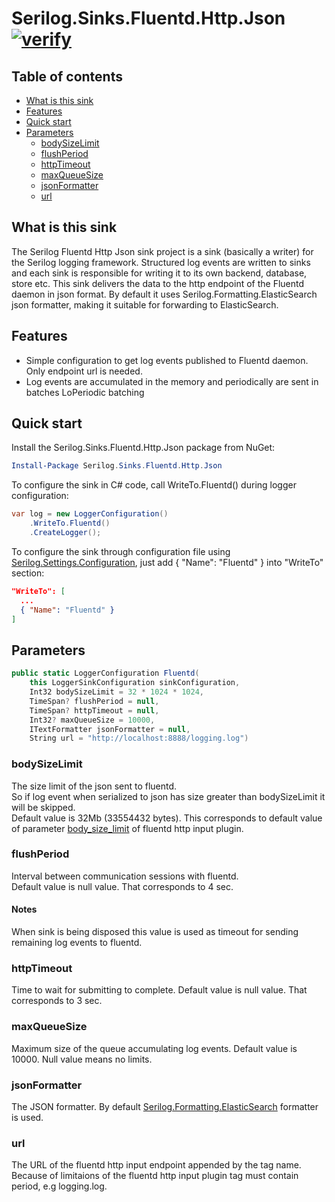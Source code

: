 # Serilog.Sinks.Fluentd.Http.Json [![verify][]](https://github.com/Georgy-Losenkov/serilog-sinks-fluentd-http-json)

[verify]: https://github.com/Georgy-Losenkov/serilog-sinks-fluentd-http-json/workflows/verify/badge.svg

[nuget]: https://github.com/Georgy-Losenkov/serilog-sinks-fluentd-http-json/workflows/verify/badge.svg

## Table of contents

* [What is this sink](#what-is-this-sink)
* [Features](#features)
* [Quick start](#quick-start)
* [Parameters](#parameters)
  * [bodySizeLimit](#bodysizelimit)
  * [flushPeriod](#flushperiod)
  * [httpTimeout](#httptimeout)
  * [maxQueueSize](#maxqueuesize)
  * [jsonFormatter](#jsonformatter)
  * [url](#url)

## What is this sink

The Serilog Fluentd Http Json sink project is a sink (basically a writer) for the Serilog logging framework. Structured log events are written to sinks and each sink is responsible for writing it to its own backend, database, store etc. This sink delivers the data to the http endpoint of the Fluentd daemon in json format. By default it uses Serilog.Formatting.ElasticSearch json formatter, making it suitable for forwarding to ElasticSearch.

## Features

* Simple configuration to get log events published to Fluentd daemon. Only endpoint url is needed.
* Log events are accumulated in the memory and periodically are sent in batches  LoPeriodic batching 

## Quick start

Install the Serilog.Sinks.Fluentd.Http.Json package from NuGet:

```powershell
Install-Package Serilog.Sinks.Fluentd.Http.Json
```

To configure the sink in C# code, call WriteTo.Fluentd() during logger configuration:

```csharp
var log = new LoggerConfiguration()
    .WriteTo.Fluentd()
    .CreateLogger();
```

To configure the sink through configuration file using [Serilog.Settings.Configuration][], just add { "Name": "Fluentd" } into "WriteTo" section:

[Serilog.Settings.Configuration]: Serilog.Settings.Configuration

```json
"WriteTo": [
  ...
  { "Name": "Fluentd" }
]
```

## Parameters
```csharp
public static LoggerConfiguration Fluentd(
    this LoggerSinkConfiguration sinkConfiguration,
    Int32 bodySizeLimit = 32 * 1024 * 1024,
    TimeSpan? flushPeriod = null,
    TimeSpan? httpTimeout = null,
    Int32? maxQueueSize = 10000,
    ITextFormatter jsonFormatter = null,
    String url = "http://localhost:8888/logging.log")
```

### bodySizeLimit
The size limit of the json sent to fluentd.<br/>So if log event when serialized to json has size greater than bodySizeLimit it will be skipped.<br/>Default value is 32Mb (33554432 bytes). This corresponds to default value of parameter [body_size_limit][] of fluentd http input plugin.

[body_size_limit]: https://docs.fluentd.org/input/http#body_size_limit

### flushPeriod
Interval between communication sessions with fluentd. <br/>Default value is null value. That corresponds to 4 sec.

#### Notes
When sink is being disposed this value is used as timeout for sending remaining log events to fluentd.

### httpTimeout
Time to wait for submitting to complete. Default value is null value. That corresponds to 3 sec.

### maxQueueSize
Maximum size of the queue accumulating log events. Default value is 10000. Null value means no limits.

### jsonFormatter
The JSON formatter. By default [Serilog.Formatting.ElasticSearch][] formatter is used.

[Serilog.Formatting.ElasticSearch]: https://github.com/serilog/serilog-sinks-elasticsearch#elasticsearch-formatters

### url
The URL of the fluentd http input endpoint appended by the tag name.<br/>Because of limitaions of the fluentd http input plugin tag must contain period, e.g logging.log.
